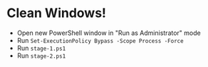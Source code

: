 Clean Windows!
==============

* Open new PowerShell window in "Run as Administrator" mode
* Run `Set-ExecutionPolicy Bypass -Scope Process -Force`
* Run `stage-1.ps1`
* Run `stage-2.ps1`
